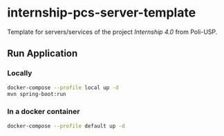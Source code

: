 # internship-pcs-server-template

Template for servers/services of the project *Internship 4.0* from Poli-USP.

## Run Application

### Locally

```bash
docker-compose --profile local up -d
mvn spring-boot:run
```

### In a docker container
```bash
docker-compose --profile default up -d
```
